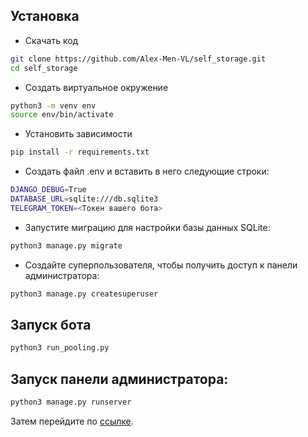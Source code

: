 ## Установка

- Скачать код
```bash
git clone https://github.com/Alex-Men-VL/self_storage.git
cd self_storage
```
- Создать виртуальное окружение
```bash
python3 -m venv env
source env/bin/activate
```
- Установить зависимости
```bash
pip install -r requirements.txt
```
- Создать файл .env и вставить в него следующие строки:
```bash
DJANGO_DEBUG=True
DATABASE_URL=sqlite:///db.sqlite3
TELEGRAM_TOKEN=<Токен вашего бота>
```
- Запустите миграцию для настройки базы данных SQLite:
``` bash
python3 manage.py migrate
```
- Создайте суперпользователя, чтобы получить доступ к панели администратора:
``` bash
python3 manage.py createsuperuser
```

## Запуск бота

```bash
python3 run_pooling.py 
```
## Запуск панели администратора:

``` bash
python3 manage.py runserver
```

Затем перейдите по [ссылке](http://127.0.0.1:8000/admin/).